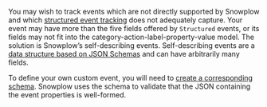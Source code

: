 You may wish to track events which are not directly supported by Snowplow and which [structured event tracking](/docs/sources/trackers/snowplow-tracker-protocol/custom-events/structured-events/index.md) does not adequately capture. Your event may have more than the five fields offered by `Structured` events, or its fields may not fit into the category-action-label-property-value model. The solution is Snowplow’s self-describing events. Self-describing events are a [data structure based on JSON Schemas](/docs/fundamentals/schemas/index.md) and can have arbitrarily many fields.

To define your own custom event, you will need to [create a corresponding schema](/docs/understanding-tracking-design/managing-your-data-structures/index.md). Snowplow uses the schema to validate that the JSON containing the event properties is well-formed.
